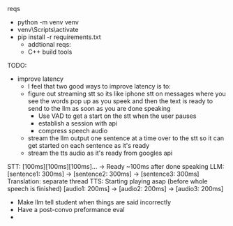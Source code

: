 reqs
- python -m venv venv
- venv\Scripts\activate
- pip install -r requirements.txt
    - addtional reqs:
    - C++ build tools 


TODO:
- improve latency
    - I feel that two good ways to improve latency is to:
    - figure out streaming stt so its like iphone stt on messages where you see the words pop up as you speek and then the text is ready to send to the llm as soon as you are done speaking
        - Use VAD to get a start on the stt when the user pauses
        - establish a session with api
        - compress speech audio
    - stream the llm output one sentence at a time over to the stt so it can get started on each sentence as it's ready
    - stream the tts audio as it's ready from googles api

STT: [100ms][100ms][100ms]... → Ready ~100ms after done speaking
LLM: [sentence1: 300ms] → [sentence2: 300ms] → [sentence3: 300ms]
Translation: separate thread
TTS: Starting playing asap (before whole speech is finished) [audio1: 200ms] → [audio2: 200ms] → [audio3: 200ms]

- Make llm tell student when things are said incorrectly
- Have a post-convo preformance eval
- 